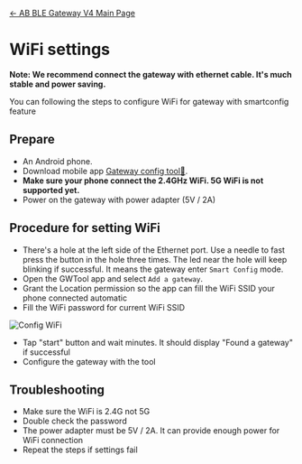 [← AB BLE Gateway V4 Main Page](AB_BLE_Gateway_V4.md)

# WiFi settings #

**Note: We recommend connect the gateway with ethernet cable. It's much stable and power saving.**

You can following the steps to configure WiFi for gateway with smartconfig feature

## Prepare ##

* An Android phone.
* Download mobile app [Gateway config tool📱][app-link].
* **Make sure your phone connect the 2.4GHz WiFi. 5G WiFi is not supported yet.**
* Power on the gateway with power adapter (5V / 2A)

## Procedure for setting WiFi ##

* There's a hole at the left side of the Ethernet port. Use a needle to fast press the button in the hole three times. The led near the hole will keep blinking if successful. It means the gateway enter `Smart Config` mode.
* Open the GWTool app and select `Add a gateway`. 
* Grant the Location permission so the app can fill the WiFi SSID your phone connected automatic
* Fill the WiFi password for current WiFi SSID

![Config WiFi](https://i1.aprbrother.com/gwc3/conf-wifi.jpg)

* Tap "start" button and wait minutes. It should display "Found a gateway" if successful
* Configure the gateway with the tool


## Troubleshooting ##

* Make sure the WiFi is 2.4G not 5G
* Double check the password
* The power adapter must be 5V / 2A. It can provide enough power for WiFi connection
* Repeat the steps if settings fail

[app-link]: <https://i1.aprbrother.com/apk/gw-config-tool-v1.1.2.apk>

